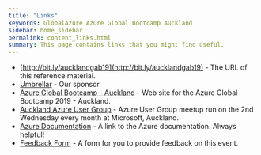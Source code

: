 ```yaml
---
title: "Links"
keywords: GlobalAzure Azure Global Bootcamp Auckland
sidebar: home_sidebar
permalink: content_links.html
summary: This page contains links that you might find useful.
---
```


- [http://bit.ly/aucklandgab19](http://bit.ly/aucklandgab19) - The URL of this reference material.
- [Umbrellar](https://www.umbrellar.com) - Our sponsor
- [Azure Global Bootcamp - Auckland](http://aucklandnz.azurebootcamp.net/) - Web site for the Azure Global Bootcamp 2019 - Auckland.
- [Auckland Azure User Group](https://www.meetup.com/Auckland-Azure-Usergroup/) - Azure User Group meetup run on the 2nd Wednesday every month at Microsoft, Auckland.
- [Azure Documentation](https://docs.microsoft.com/en-us/azure/) - A link to the Azure documentation. Always helpful!
- [Feedback Form](https://forms.office.com/Pages/ResponsePage.aspx?id=r8sgyGvTD0qb55csA6QeXdnsJymPDKZAtU7faCKgTExUOVlPOUZHSUNFVkM1NDVIWkpGTzAxRTlMVi4u) - A form for you to provide feedback on this event.
